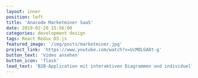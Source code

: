 ```yaml
---
layout: inner
position: left
title: 'Anacode Marketminer SaaS'
date: 2019-02-20 15:56:00
categories: development design
tags: React Redux D3.js
featured_image: '/img/posts/marketminer.jpg'
project_link: 'https://www.youtube.com/watch?v=UcMOLGA0t-g'
button_text: 'Video ansehen'
button_icon: 'flask'
lead_text: 'B2B-Application mit interaktiven Diagrammen und individuellen Drag-and-Drop Boards'
---
```


